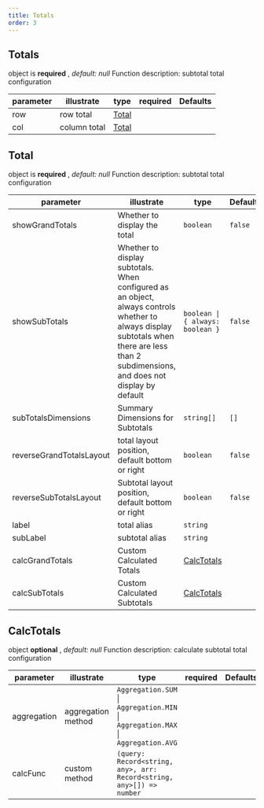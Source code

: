 ```yaml
---
title: Totals
order: 3
---
```


## Totals

object is **required** , *default: null* Function description: subtotal total configuration

| parameter | illustrate   | type                                       | required | Defaults |
| --------- | ------------ | ------------------------------------------ | -------- | -------- |
| row       | row total    | [Total](/en/api/general/s2-options#total) |          |          |
| col       | column total | [Total](/en/api/general/s2-options#total) |          |          |

## Total

object is **required** , *default: null* Function description: subtotal total configuration

| parameter           | illustrate                                                                                                                                                                                | type                             | Defaults | required |
| ------------------- | ----------------------------------------------------------------------------------------------------------------------------------------------------------------------------------------- | -------------------------------- | -------- | -------- |
| showGrandTotals     | Whether to display the total                                                                                                                                                              | `boolean`                        | `false`  |          |
| showSubTotals       | Whether to display subtotals. When configured as an object, always controls whether to always display subtotals when there are less than 2 subdimensions, and does not display by default | `boolean \| { always: boolean }` | `false`  |          |
| subTotalsDimensions | Summary Dimensions for Subtotals                                                                                                                                                          | `string[]`                       | `[]`     |          |
| reverseGrandTotalsLayout       | total layout position, default bottom or right                                                                                                                                            | `boolean`                        | `false`  |          |
| reverseSubTotalsLayout    | Subtotal layout position, default bottom or right                                                                                                                                         | `boolean`                        | `false`  |          |
| label               | total alias                                                                                                                                                                               | `string`                         |          |          |
| subLabel            | subtotal alias                                                                                                                                                                            | `string`                         |          |          |
| calcGrandTotals          | Custom Calculated Totals                                                                                                                                                                  | [CalcTotals](#calctotals)        |          |          |
| calcSubTotals       | Custom Calculated Subtotals                                                                                                                                                               | [CalcTotals](#calctotals)        |          |          |

## CalcTotals

object **optional** , *default: null* Function description: calculate subtotal total configuration

| parameter   | illustrate         | type                                                                             | required | Defaults |
| ----------- | ------------------ | -------------------------------------------------------------------------------- | -------- | -------- |
| aggregation | aggregation method | `Aggregation.SUM` \| `Aggregation.MIN` \| `Aggregation.MAX` \| `Aggregation.AVG` |          |          |
| calcFunc    | custom method      | `(query: Record<string, any>, arr: Record<string, any>[]) => number`             |          |          |
